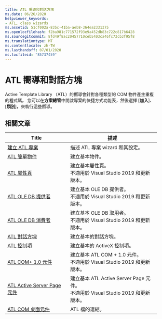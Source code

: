 ```yaml
---
title: ATL 嚮導和對話方塊
ms.date: 06/26/2020
helpviewer_keywords:
- ATL, class wizards
ms.assetid: 51cf002a-83bc-41ba-aeb8-364ea2331375
ms.openlocfilehash: f2ba981c771572f93e9a452db83c722c817b6428
ms.sourcegitcommit: 8fd49f8ac20457710ceb5403ca46fc73cb3f95f8
ms.translationtype: MT
ms.contentlocale: zh-TW
ms.lasthandoff: 07/01/2020
ms.locfileid: "85737459"
---
```

# <a name="atl-wizards-and-dialog-boxes"></a>ATL 嚮導和對話方塊

Active Template Library （ATL）的嚮導會針對各種類型的 COM 物件產生重複的程式碼。 您可以在**方案總管**中開啟專案的快捷方式功能表，然後選擇 [**加入**]、[**類別**]，來執行這些嚮導。

## <a name="related-articles"></a>相關文章

|Title|描述|
|-----------|-----------------|
|[建立 ATL 專案](../../atl/reference/creating-an-atl-project.md)|描述 ATL 專案 wizard 和其設定。|
|[ATL 簡單物件](../../atl/reference/adding-an-atl-simple-object.md)|建立基本物件。|
|[ATL 屬性頁](../../atl/reference/adding-an-atl-property-page.md)|建立基本屬性頁。</br>不適用於 Visual Studio 2019 和更新版本。|
|[ATL OLE DB 提供者](../../atl/reference/adding-an-atl-ole-db-provider.md)|建立基本 OLE DB 提供者。</br>不適用於 Visual Studio 2019 和更新版本。|
|[ATL OLE DB 消費者](../../atl/reference/adding-an-atl-ole-db-consumer.md)|建立基本 OLE DB 取用者。</br>不適用於 Visual Studio 2019 和更新版本。|
|[ATL 對話方塊](../../atl/reference/adding-an-atl-dialog-box.md)|建立基本的對話方塊。|
|[ATL 控制項](../../atl/reference/adding-an-atl-control.md)|建立基本的 ActiveX 控制項。|
|[ATL COM+ 1.0 元件](../../atl/reference/adding-an-atl-com-plus-1-0-component.md)|建立基本 ATL COM + 1.0 元件。</br>不適用於 Visual Studio 2019 和更新版本。|
|[ATL Active Server Page 元件](../../atl/reference/adding-an-atl-active-server-page-component.md)|建立基本 ATL Active Server Page 元件。</br>不適用於 Visual Studio 2019 和更新版本。|
|[ATL COM 桌面元件](../../atl/atl-com-desktop-components.md)|ATL 檔的連結。|
